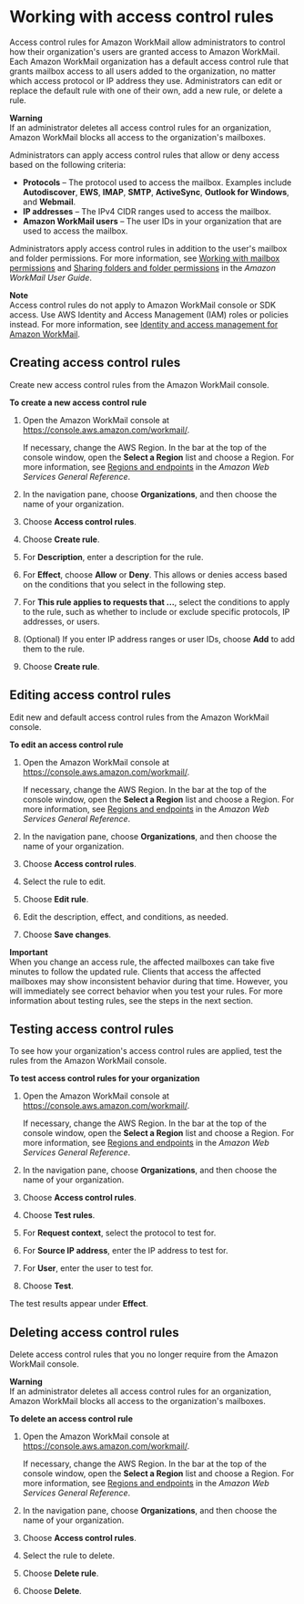 # Working with access control rules<a name="access-rules"></a>

Access control rules for Amazon WorkMail allow administrators to control how their organization's users are granted access to Amazon WorkMail\. Each Amazon WorkMail organization has a default access control rule that grants mailbox access to all users added to the organization, no matter which access protocol or IP address they use\. Administrators can edit or replace the default rule with one of their own, add a new rule, or delete a rule\.

**Warning**  
If an administrator deletes all access control rules for an organization, Amazon WorkMail blocks all access to the organization's mailboxes\.

Administrators can apply access control rules that allow or deny access based on the following criteria:
+ **Protocols** – The protocol used to access the mailbox\. Examples include **Autodiscover**, **EWS**, **IMAP**, **SMTP**, **ActiveSync**, **Outlook for Windows**, and **Webmail**\. 
+ **IP addresses** – The IPv4 CIDR ranges used to access the mailbox\.
+ **Amazon WorkMail users** – The user IDs in your organization that are used to access the mailbox\.

Administrators apply access control rules in addition to the user's mailbox and folder permissions\. For more information, see [Working with mailbox permissions](mail_perms_overview.md) and [Sharing folders and folder permissions](https://docs.aws.amazon.com/workmail/latest/userguide/share-folders.html) in the *Amazon WorkMail User Guide*\.

**Note**  
Access control rules do not apply to Amazon WorkMail console or SDK access\. Use AWS Identity and Access Management \(IAM\) roles or policies instead\. For more information, see [Identity and access management for Amazon WorkMail](security-iam.md)\.

## Creating access control rules<a name="create-acr"></a>

Create new access control rules from the Amazon WorkMail console\.

**To create a new access control rule**

1. Open the Amazon WorkMail console at [https://console\.aws\.amazon\.com/workmail/](https://console.aws.amazon.com/workmail/)\.

   If necessary, change the AWS Region\. In the bar at the top of the console window, open the **Select a Region** list and choose a Region\. For more information, see [Regions and endpoints](http://docs.aws.amazon.com/general/latest/gr/index.html?rande.html) in the *Amazon Web Services General Reference*\.

1. In the navigation pane, choose **Organizations**, and then choose the name of your organization\.

1. Choose **Access control rules**\.

1. Choose **Create rule**\.

1. For **Description**, enter a description for the rule\.

1. For **Effect**, choose **Allow** or **Deny**\. This allows or denies access based on the conditions that you select in the following step\.

1. For **This rule applies to requests that \.\.\.**, select the conditions to apply to the rule, such as whether to include or exclude specific protocols, IP addresses, or users\.

1. \(Optional\) If you enter IP address ranges or user IDs, choose **Add** to add them to the rule\.

1. Choose **Create rule**\.

## Editing access control rules<a name="edit-acr"></a>

Edit new and default access control rules from the Amazon WorkMail console\.

**To edit an access control rule**

1. Open the Amazon WorkMail console at [https://console\.aws\.amazon\.com/workmail/](https://console.aws.amazon.com/workmail/)\.

   If necessary, change the AWS Region\. In the bar at the top of the console window, open the **Select a Region** list and choose a Region\. For more information, see [Regions and endpoints](http://docs.aws.amazon.com/general/latest/gr/index.html?rande.html) in the *Amazon Web Services General Reference*\.

1. In the navigation pane, choose **Organizations**, and then choose the name of your organization\.

1. Choose **Access control rules**\.

1. Select the rule to edit\.

1. Choose **Edit rule**\.

1. Edit the description, effect, and conditions, as needed\.

1. Choose **Save changes**\.

**Important**  
When you change an access rule, the affected mailboxes can take five minutes to follow the updated rule\. Clients that access the affected mailboxes may show inconsistent behavior during that time\. However, you will immediately see correct behavior when you test your rules\. For more information about testing rules, see the steps in the next section\.

## Testing access control rules<a name="test-acr"></a>

To see how your organization's access control rules are applied, test the rules from the Amazon WorkMail console\.

**To test access control rules for your organization**

1. Open the Amazon WorkMail console at [https://console\.aws\.amazon\.com/workmail/](https://console.aws.amazon.com/workmail/)\.

   If necessary, change the AWS Region\. In the bar at the top of the console window, open the **Select a Region** list and choose a Region\. For more information, see [Regions and endpoints](http://docs.aws.amazon.com/general/latest/gr/index.html?rande.html) in the *Amazon Web Services General Reference*\.

1. In the navigation pane, choose **Organizations**, and then choose the name of your organization\.

1. Choose **Access control rules**\.

1. Choose **Test rules**\.

1. For **Request context**, select the protocol to test for\.

1. For **Source IP address**, enter the IP address to test for\.

1. For **User**, enter the user to test for\.

1. Choose **Test**\.

The test results appear under **Effect**\.

## Deleting access control rules<a name="delete-acr"></a>

Delete access control rules that you no longer require from the Amazon WorkMail console\.

**Warning**  
If an administrator deletes all access control rules for an organization, Amazon WorkMail blocks all access to the organization's mailboxes\.

**To delete an access control rule**

1. Open the Amazon WorkMail console at [https://console\.aws\.amazon\.com/workmail/](https://console.aws.amazon.com/workmail/)\.

   If necessary, change the AWS Region\. In the bar at the top of the console window, open the **Select a Region** list and choose a Region\. For more information, see [Regions and endpoints](http://docs.aws.amazon.com/general/latest/gr/index.html?rande.html) in the *Amazon Web Services General Reference*\.

1. In the navigation pane, choose **Organizations**, and then choose the name of your organization\.

1. Choose **Access control rules**\.

1. Select the rule to delete\.

1. Choose **Delete rule**\.

1. Choose **Delete**\.